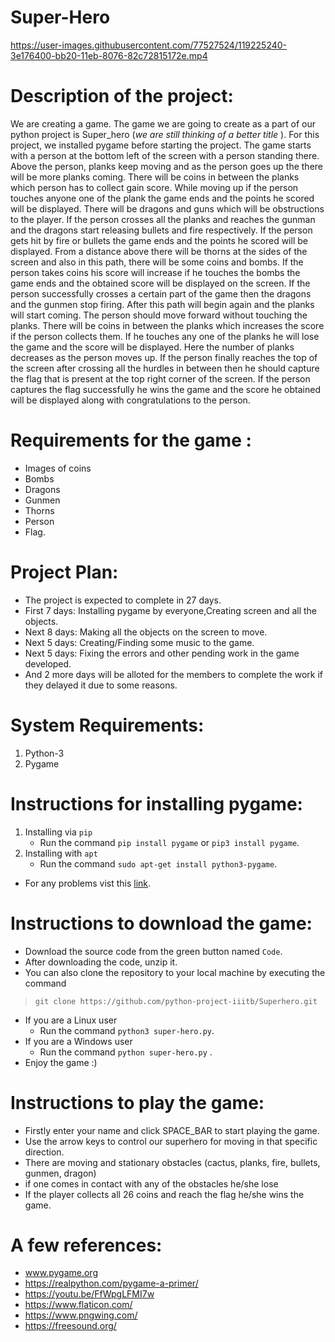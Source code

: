 
# Super-Hero


https://user-images.githubusercontent.com/77527524/119225240-3e176400-bb20-11eb-8076-82c72815172e.mp4

# Description of the project:

We are creating a game. The game we are going to create as a part of our python project is Super_hero (*we are still thinking of a better title* ). For this project, we installed pygame before starting the project. The game starts with a person at the bottom left of the screen with a person standing there. Above the person, planks keep moving and as the person goes up the there will be more planks coming. There will be coins in between the planks which person has to collect gain score. While moving up if the person touches anyone one of the plank the game ends and the points he scored will be displayed. There will be dragons and guns which will be obstructions to the player. If the person crosses all the planks and reaches the gunman and the dragons start releasing bullets and fire respectively. If the person gets hit by fire or bullets the game ends and the points he scored will be displayed. From a distance above there will be thorns at the sides of the screen and also in this path, there will be some coins and bombs. If the person takes coins his score will increase if he touches the bombs the game ends and the obtained score will be displayed on the screen. If the person successfully crosses a certain part of the game then the dragons and the gunmen stop firing. After this path will begin again and the planks will start coming. The person should move forward without touching the planks. There will be coins in between the planks which increases the score if the person collects them. If he touches any one of the planks he will lose the game and the score will be displayed. Here the number of planks decreases as the person moves up. If the person finally reaches the top of the screen after crossing all the hurdles in between then he should capture the flag that is present at the top right corner of the screen. If the person captures the flag successfully he wins the game and the score he obtained will be displayed along with congratulations to the person.
  
  
 # Requirements for the game : 
  - Images of coins
  - Bombs
  - Dragons 
  - Gunmen
  - Thorns
  - Person 
  - Flag.
  
  
 # Project Plan: 
  - The project is expected to complete in 27 days.
  -  First 7 days: Installing pygame by everyone,Creating screen and all the objects.
  -  Next 8 days: Making all the objects on the screen to move.
  -  Next 5 days: Creating/Finding some music to the game.
  -  Next 5 days: Fixing the errors and other pending work in the game developed.
  -  And 2 more days will be alloted for the members to complete the work if they delayed it due to some reasons.

 # System Requirements:
  1. Python-3 
  2. Pygame

 # Instructions for installing pygame:
 1. Installing via `pip`
    - Run the command `pip install pygame` or `pip3 install pygame`.
 2. Installing with `apt`
    - Run the command `sudo apt-get install python3-pygame`.
 - For any problems vist this [link](https://www.pygame.org/wiki/GettingStarted).

 # Instructions to download the game:
 - Download the source code from the green button named `Code`.
 - After downloading the code, unzip it.
 - You can also clone the repository to your local machine by executing the command
  > `git clone https://github.com/python-project-iiitb/Superhero.git`
 - If you are a Linux user
   - Run the command `python3 super-hero.py`.
 - If you are a Windows user
   - Run the command `python super-hero.py` .
 - Enjoy the game :) 
                

# Instructions to play the game:
- Firstly enter your name and click SPACE_BAR to start playing the game.
- Use the arrow keys to control our superhero for moving in that specific direction.
- There are moving and stationary obstacles (cactus, planks, fire, bullets, gunmen, dragon)
- if one comes in contact with any of the obstacles he/she lose
- If the player collects all 26 coins and reach the flag he/she wins the game.

# A few references:
-  www.pygame.org
- https://realpython.com/pygame-a-primer/
- https://youtu.be/FfWpgLFMI7w
- https://www.flaticon.com/
- https://www.pngwing.com/
- https://freesound.org/

                
 
